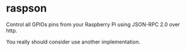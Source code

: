 # raspson
Control all GPIOs pins from your Raspberry Pi using JSON-RPC 2.0 over http.

You really should consider use another implementation.
